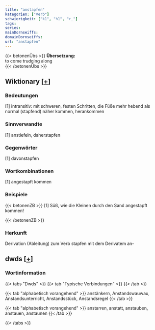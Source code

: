 ```yaml
---
title: "anstapfen"
kategorien: ["Verb"]
schwierigkeit: ["k1", "h1", "r_"]
tags:
series:
mainDornseiffs:
domainDornseiffs:
url: "anstapfen"
---
```


{{< betonenÜbs >}}
**Übersetzung:**  
to come trudging  along  
{{< /betonenÜbs >}}

## Wiktionary [[+](https://de.wiktionary.org/wiki/anstapfen)]

### Bedeutungen
[1] intransitiv: mit schweren, festen Schritten, die Füße mehr hebend als normal (stapfend) näher kommen, herankommen  

### Sinnverwandte
[1] anstiefeln, daherstapfen  

### Gegenwörter
[1] davonstapfen  

### Wortkombinationen
[1] angestapft kommen  

### Beispiele
{{< betonenZB >}}
[1] Süß, wie die Kleinen durch den Sand angestapft kommen!  

{{< /betonenZB >}}
### Herkunft
Derivation (Ableitung) zum Verb stapfen mit dem Derivatem an-  



## dwds [[+](https://www.dwds.de/wb/anstapfen)]

### Wortinformation
{{< tabs "Dwds" >}}
{{< tab "Typische Verbindungen" >}}
{{< /tab >}}

{{< tab "alphabetisch vorangehend" >}}
anstänkern, Anstandswauwau, Anstandsunterricht, Anstandsstück, Anstandsregel
{{< /tab >}}

{{< tab "alphabetisch vorangehend" >}}
anstarren, anstatt, anstauben, anstauen, anstaunen
{{< /tab >}}

{{< /tabs >}}

